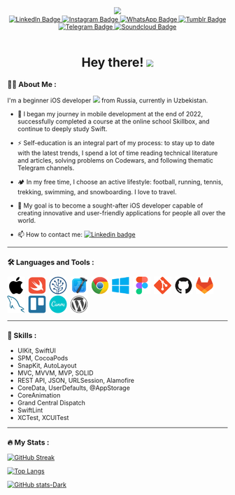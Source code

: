 <div id="header" align="center">
  <img src="https://media.giphy.com/media/QOguv4N5fMuQ9YLHZl/giphy.gif" width="200"/>
</div>

<div id="badges" align="center">
  <a href="https://www.linkedin.com/in/konstantin-kochetkov/">
    <img src="https://img.shields.io/badge/LinkedIn-blue?style=for-the-badge&logo=linkedin&logoColor=white" alt="LinkedIn Badge"/>
  </a>
  <a href="https://www.instagram.com/ka4ah/">
    <img src="https://img.shields.io/badge/Instagram-E4405F?style=for-the-badge&logo=instagram&logoColor=white" alt="Instagram Badge"/>
  </a>
  <a href="https://wa.me/+79266120387">
    <img src="https://img.shields.io/badge/WhatsApp-25D366?style=for-the-badge&logo=WhatsApp&logoColor=white" alt="WhatsApp Badge"/>
  </a>
  <a href="https://ka4ah.tumblr.com/">
    <img src="https://img.shields.io/badge/Tumblr-red?style=for-the-badge&logo=tumblr&logoColor=white" alt="Tumblr Badge"/>
  </a>
  <a href="https://t.me/Ka4aH">
    <img src="https://img.shields.io/badge/Telegram-blue?style=for-the-badge&logo=telegram&logoColor=white" alt="Telegram Badge"/>
  </a>
<a href="https://soundcloud.com/ka4ah">
    <img src="https://img.shields.io/badge/SoundCloud-FF3300?style=for-the-badge&logo=soundcloud&logoColor=white" alt="Soundcloud Badge"/>
  </a>
</div>

<div id="count" align="center">
  <img src="https://komarev.com/ghpvc/?username=Ka4aH4uk&style=flat-square&color=blue" alt=""/>
</div>

<h1 align="center">
  Hey there!
  <img src="https://media.giphy.com/media/hvRJCLFzcasrR4ia7z/giphy.gif" width="30px"/>
</h1>

### :man_technologist: About Me :
I'm a beginner iOS developer <img src="https://media.giphy.com/media/WUlplcMpOCEmTGBtBW/giphy.gif" width="30"> from Russia, currently in Uzbekistan.

- :telescope: I began my journey in mobile development at the end of 2022, successfully completed a course at the online school Skillbox, and continue to deeply study Swift.

- :zap: Self-education is an integral part of my process: to stay up to date with the latest trends, I spend a lot of time reading technical literature and articles, solving problems on Codewars, and following thematic Telegram channels.

- :camping: In my free time, I choose an active lifestyle: football, running, tennis, trekking, swimming, and snowboarding. I love to travel.
- :dizzy: My goal is to become a sought-after iOS developer capable of creating innovative and user-friendly applications for people all over the world.

- :mailbox: How to contact me: [![Linkedin badge](https://img.shields.io/badge/-kakbar-blue?style=flat&logo=Linkedin&logoColor=white)](https://www.linkedin.com/in/konstantin-kochetkov/)
---

### :hammer_and_wrench: Languages and Tools :
<div>
  <img src="https://github.com/devicons/devicon/blob/master/icons/apple/apple-original.svg" title="Apple" alt="Apple" width="40" height="40"/>&nbsp;  
  <img src="https://github.com/devicons/devicon/blob/master/icons/swift/swift-original.svg" title="Swift" alt="Swift" width="40" height="40"/>&nbsp;
  <img src="https://github.com/devicons/devicon/blob/master/icons/sourcetree/sourcetree-original.svg" title="Sourcetree" alt="Sourcetree" width="40" height="40"/>&nbsp;
  <img src="https://github.com/devicons/devicon/blob/master/icons/xcode/xcode-original.svg" title="Xcode" alt="Xcode" width="40" height="40"/>&nbsp;
  <img src="https://github.com/devicons/devicon/blob/master/icons/chrome/chrome-original.svg" title="Chrome" alt="Chrome" width="40" height="40"/>&nbsp;
  <img src="https://github.com/devicons/devicon/blob/master/icons/windows8/windows8-original.svg" title="Windows" alt="Windows" width="40" height="40"/>&nbsp;
  <img src="https://github.com/devicons/devicon/blob/master/icons/figma/figma-original.svg" title="Figma" alt="Swift" width="40" height="40"/>&nbsp;
  <img src="https://github.com/devicons/devicon/blob/master/icons/git/git-original.svg" title="Git" alt="Git" width="40" height="40"/>&nbsp;
  <img src="https://github.com/devicons/devicon/blob/master/icons/github/github-original.svg" title="GitHub" alt="GitHub" width="40" height="40"/>&nbsp;
  <img src="https://github.com/devicons/devicon/blob/master/icons/gitlab/gitlab-original.svg" title="GitLab" alt="GitLab" width="40" height="40"/>&nbsp;
  <img src="https://github.com/devicons/devicon/blob/master/icons/mysql/mysql-original.svg" title="MySQL" alt="MySQL" width="40" height="40"/>&nbsp;
  <img src="https://github.com/devicons/devicon/blob/master/icons/trello/trello-plain.svg" title="Trello" alt="Trello" width="40" height="40"/>&nbsp;
  <img src="https://github.com/devicons/devicon/blob/master/icons/canva/canva-original.svg" title="Canva" alt="Canva" width="40" height="40"/>&nbsp;
  <img src="https://github.com/devicons/devicon/blob/master/icons/wordpress/wordpress-plain.svg" title="Wordpress" alt="Wordpress" width="40" height="40"/>&nbsp;  
</div>

---

### :rocket: Skills :
- UIKit, SwiftUI
- SPM, CocoaPods
- SnapKit, AutoLayout
- MVC, MVVM, MVP, SOLID
- REST API, JSON, URLSession, Alamofire
- CoreData, UserDefaults, @AppStorage
- CoreAnimation
- Grand Central Dispatch
- SwiftLint
- XCTest, XCUITest

---

### :fire: My Stats :
[![GitHub Streak](https://github-readme-streak-stats.herokuapp.com?user=Ka4aH4uk&theme=chartreuse-dark&hide_border=true&date_format=j%20M%5B%20Y%5D)](https://git.io/streak-stats)

[![Top Langs](https://github-readme-stats.vercel.app/api/top-langs/?username=Ka4aH4uk&layout=compact&theme=vision-friendly-dark)](https://github.com/anuraghazra/github-readme-stats)

[![GitHub stats-Dark](https://github-readme-stats.vercel.app/api?username=Ka4aH4uk&show_icons=true&theme=radical#gh-dark-mode-only)](https://github.com/anuraghazra/github-readme-stats#gh-dark-mode-only)

